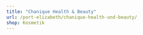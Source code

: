 ```yaml
---
title: "Chanique Health & Beauty"
url: /port-elizabeth/chanique-health-und-beauty/
shop: Kosmetik
---
```

